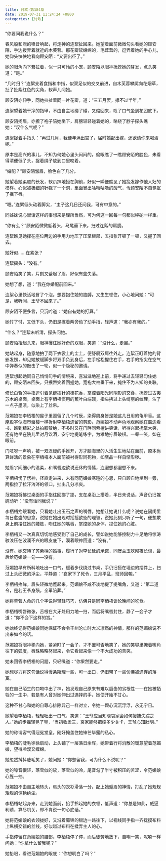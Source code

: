 ```yaml
---
title: 讨欢-第184章
date: 2019-07-31 11:24:24 +0800
categories: [讨欢]
---
```


“你要同我说什么？”

春风般和煦的嗓音响起，将走神的连絮扯回来。她望着面前微微勾头看她的顾安陌，手边拨弄着就近的木芙蓉。那花瓣软绵绵的，毛茸茸的，逗弄着她的手心儿，她仰头怏怏地看向顾安陌：“又要出征了。”

她的眼角向下耷拉着，似一只可怜的小宠，顾安陌以眼神抚摸她的耳发，点头笑道：“是。”

“几时归？”连絮支着食指和中指，似双足似的交叉前进，自木芙蓉攀爬向花烟草，扯了扯紫红色的尖角，软声儿问她。

顾安陌亦伸手，同她拉扯着同一片花瓣，道：“三五月罢，撑不过半年。”

连絮望着她干净的指甲，不由自主地碰了碰，又缩回来，叹了口气坐到花团底下。

顾安陌扬眉，亦撩了袍子陪她坐下，肩膀轻轻碰着她的，略绕了脖子探头瞧她：“叹什么气呢？”

连絮捉着手指头：“再过几月，我便年满出宫了，届时婚配出嫁，还欲请你来喝酒呢。”

原本是高兴的事儿，不知为何她心里头闷闷的，偷眼瞧了一瞧顾安陌的脸色，未看得清便低了头，捉着绢子放到口里咬着。

“婚配？”顾安陌皱眉，脸色白了几分。

她望着她柔顺的长发，软趴趴地搭在胸前，好似一瞬便瞧见了她挽发嫁作他人妇的模样。心似被极细的针戳了一个洞，里面冒出咕噜咕噜的酸气，令顾安陌不自觉抿了抿下唇。

“嗯。”连絮低头动着脚尖，“主子这几日还问我，可有中意的。”

同姊妹说心里话这样的事想来是理所当然，可为何这一回每一句都似秤砣一样重。

“你有么？”顾安陌微微低着头，马尾垂下来，扫过连絮的肩膀。

连絮瞧见她撑在座位两边的手用力地压了压掌根部，五指张开顿了一顿，又握了回去。

她好似……在紧张？

连絮摇头：“没有。”

顾安陌笑了笑，片刻又蹙起了眉，好似有些失落。

她想了想，道：“我在你婚配前回来。”

连絮心里快活地冒了个泡，想要抱住她的胳膊，又生生顿住，小心地问她：“可是，我听闻，王爷不回来了。”

顾安陌不便多言，只沉吟道：“她自有她的打算。”

她忖了忖，又低下头，仍旧是撑着两旁动了动手指，轻声道：“我亦有我的。”

“什么？”连絮未听清，探头问她。

顾安陌抬起头来，眼神攫住她好奇的双眼，笑道：“没什么，走罢。”

她站起身，随意地拍了两下衣裳上的尘土，便舒展双肩往外走。连絮正盯着她的背影发愣，却见她放缓脚步将双手负到身后，左手松松握住右手，右手的指尖在空气中弹奏似的敲击了一轮，似一个隐秘的邀请。

连絮想起她同自己悄悄勾手的情境来，喜滋滋地迎上前，将手递过去轻轻勾住她的，顾安陌未回头，只抿唇笑着回握她，宽袍大袖垂下来，掩住不为人知的关联。

修长白皙的手指逗引着见缝插针的桂花香，掌控着阳光同阴影的交叠，抚摸过古夷苏木的桌面，桌面上有李栖梧惯用的蕉叶白端砚，指头拂过上头绮丽的纹理，沾了一点子墨渍，似染上了丝帛。

范媚娘在李栖梧的屋子里逗留了几个时辰，染得周身皆是她这几日用的龟甲香。这座殿宇似海市蜃楼一样折射李栖梧遗留的剪影，范媚娘不动声色地观察她在窗边看书，瞧到精彩之处拍膝赞绝，不多时又在门畔同紫檀讲笑话，听得兴起抚掌大笑，还有她坐在院儿里对月饮酒，安宁地提笔练字，为难地拧眉破棋。一颦一笑，如在眼前。

门吱呀一声响，被一双迟疑的手推开，方才脑海里的人活生生地站在面前，原本尚算鲜活的景象在李栖梧本人面前被衬得形同死物，如赝品一样自惭形秽。

她眉宇间细小的温柔，和嘴唇边欲说还休的情愫，连遐想都遐想不来。

李栖梧愣了愣神，径直走进来，未有同范媚娘寒暄的心思，只自顾自地坐到一旁，两指拉了拉汗涔涔的领口，扯出几分凉爽。

范媚娘将拂过桌面的手指往回挪了挪，支在桌沿上搭着，半日未说话，声音仍旧娓娓动听：“没有话同我说？”

李栖梧抬眼看她，只看她吐出玉石之声的嘴唇。她想让她说什么呢？说她在隔阂里每日愈盛的思念，说她在她出现时摇摇欲坠的理智，说她此刻只听了一句，便想欺身上前搂住她的腰肢，吻住她的嘴唇，掌控她的身体，捏住她的心脏。

李栖梧又一次真真切切地感受到了自己的成长，譬如说她能够控制力十足地将惊涛骇浪压在波澜不兴的眼皮底下，漠着眼神回道：“没有。”

没有。她交待了苏紫檀的婚事，履行了对李长延的承诺，同贺兰玉欢彻夜长谈，最后给范媚娘一句——没有。

范媚娘早有所料地吐出一口气，缓着步伐绕过书桌，手仍旧搭在墙边的摆件上，扫过上头细微的浮尘，平静道：“哀家下了死令，三月平乱，班师回朝。”

李栖梧抬眸，眉头轻微地蹙起来。范媚娘不咸不淡地提了提嘴角，又道：“第二道令，是若王爷身殒，全军陪葬。”

她将草菅人命的几个字说得轻轻巧巧，仿佛只是同李栖梧谈论晚间的吃食。

李栖梧嘴唇微张，舌根在大牙处用力地一扫，而后将嘴唇封住，静了一会子才道：“你不会下这样的旨。”

她始终记得范媚娘同她保证不会令丰州沦亡时大义凛然的神情，那样的范媚娘说不出来如今的话。

范媚娘将眼神移向她，紧紧盯了一会子，才不置可否地笑了，她的笑容里掩着嘴角往下的弧度，唇珠略略努起来，令它看起来像一个不大成功的苦笑。

她未回答李栖梧的问题，只轻嗓道：“你果然要走。”

她想尽力将这句话说得慢条斯理一些，可一出口，仍旧带了一些仿佛被遗弃的落寞。

她在自己陌生的口吻中出了神，她发现自己原来有难以启齿的劣根性——在她被牺牲的一生中，若是有人曾对她伸出过选择的手，她便开始不甘心。

这种不甘心和她的自尊心排除异己一样对立，令她一颗心沉沉浮浮，永无宁日。

她望着李栖梧，轻轻吐出一口气，笑道：“王爷应当知晓哀家会如何搜捕失踪之人。”她的步摇轻晃了晃，“当初收孟三，哀家能够把控多少关卡，王爷心知肚明。”

她的称谓客气得冠冕堂皇，刚好掩盖住她锋芒毕露的私心。

李栖梧的睫毛徐徐扇动，上头铺了一层落日余晖，她带着行将消散的暖意望着范媚娘，望得冷漠又缠绵。

她忽然抖抖睫毛笑了，她问她：“你想留我，可为什么不说呢？”

她的嗓音很轻，落雪似的软，落雪似的冷，尾音勾了半寸被积压的苦涩，令范媚娘心旌一抽。

范媚娘不由自主地转头，肩头的衣衫滑落一分，配上她蹙眉的神情，打乱了她规规矩矩的惊艳绝尘。

李栖梧站起身来，走到她面前，抬手拎起她的衣领，低声道：“你总是如此，威逼利诱，算尽机关，却不肯说一句心底话。”

她将范媚娘的衣领拢好，又沿着蜀锦的银边一路往下，以视线同手指一齐抚摸布料上纵横交错的丝线，好似越过布料在揉弄主人的心。

手指停留在范媚娘的腰部，李栖梧停了停，而后徒劳地放下，自嘲一笑，呢喃一样问她：“你拿什么留我呢？”

她抬眼，看进范媚娘的眼底：“你想明白了吗？”

